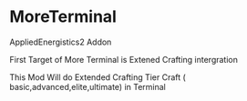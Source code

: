 # MoreTerminal
AppliedEnergistics2 Addon

First Target of More Terminal is Extened Crafting intergration

This Mod Will do Extended Crafting Tier Craft ( basic,advanced,elite,ultimate) in Terminal
